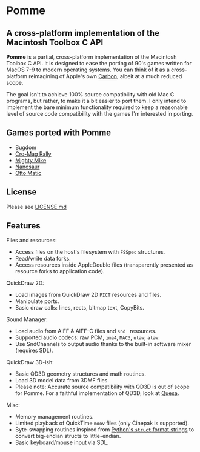 # Pomme

## A cross-platform implementation of the Macintosh Toolbox C API

**Pomme** is a partial, cross-platform implementation of the Macintosh Toolbox C API. It is designed to ease the porting of 90's games written for MacOS 7-9 to modern operating systems. You can think of it as a cross-platform reimagining of Apple's own [Carbon](https://en.wikipedia.org/wiki/Carbon_(API)), albeit at a much reduced scope.

The goal isn't to achieve 100% source compatibility with old Mac C programs, but rather, to make it a bit easier to port them. I only intend to implement the bare minimum functionality required to keep a reasonable level of source code compatibility with the games I'm interested in porting.

## Games ported with Pomme

- [Bugdom](https://github.com/jorio/Bugdom)
- [Cro-Mag Rally](https://github.com/jorio/CroMagRally)
- [Mighty Mike](https://github.com/jorio/MightyMike)
- [Nanosaur](https://github.com/jorio/Nanosaur)
- [Otto Matic](https://github.com/jorio/OttoMatic)

## License

Please see [LICENSE.md](LICENSE.md)

## Features

Files and resources:
- Access files on the host's filesystem with `FSSpec` structures.
- Read/write data forks.
- Access resources inside AppleDouble files (transparently presented as resource forks to application code).
  
QuickDraw 2D:
- Load images from QuickDraw 2D `PICT` resources and files.
- Manipulate ports.
- Basic draw calls: lines, rects, bitmap text, CopyBits.
  
Sound Manager:
- Load audio from AIFF & AIFF-C files and `snd ` resources.
- Supported audio codecs: raw PCM, `ima4`, `MAC3`, `ulaw`, `alaw`.
- Use SndChannels to output audio thanks to the built-in software mixer (requires SDL).

QuickDraw 3D-ish:
- Basic QD3D geometry structures and math routines. 
- Load 3D model data from 3DMF files.
- Please note: Accurate source compatibility with QD3D is out of scope for Pomme. For a faithful implementation of QD3D, look at [Quesa](https://github.com/jwwalker/quesa).

Misc:
- Memory management routines.
- Limited playback of QuickTime `moov` files (only Cinepak is supported).
- Byte-swapping routines inspired from [Python's `struct` format strings](https://docs.python.org/3/library/struct.html#struct-format-strings) to convert big-endian structs to little-endian.
- Basic keyboard/mouse input via SDL.

